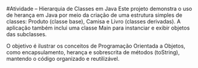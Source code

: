#Atividade – Hierarquia de Classes em Java
Este projeto demonstra o uso de herança em Java por meio da criação de uma estrutura simples de classes: Produto (classe base), Camisa e Livro (classes derivadas). A aplicação também inclui uma classe Main para instanciar e exibir objetos das subclasses.

O objetivo é ilustrar os conceitos de Programação Orientada a Objetos, como encapsulamento, herança e sobrescrita de métodos (toString), mantendo o código organizado e reutilizável.
